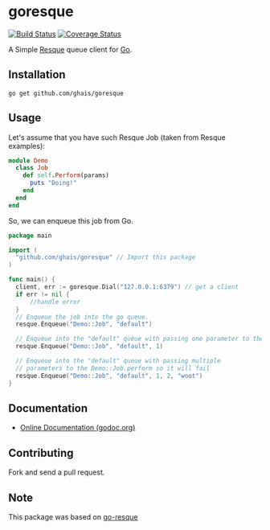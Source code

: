 # goresque
[![Build Status](https://travis-ci.org/ghais/goresque.png?branch=master)](https://travis-ci.org/ghais/goresque)
[![Coverage Status](https://coveralls.io/repos/ghais/goresque/badge.png)](https://coveralls.io/r/ghais/goresque)

A Simple [Resque](https://github.com/resque/resque) queue client for [Go](http://golang.org).

## Installation
```
go get github.com/ghais/goresque
```

## Usage

Let's assume that you have such Resque Job (taken from Resque examples):

```ruby
module Demo
  class Job
    def self.Perform(params)
      puts "Doing!"
    end
  end
end
```

So, we can enqueue this job from Go.

```go
package main

import (
  "github.com/ghais/goresque" // Import this package
)

func main() {
  client, err := goresque.Dial("127.0.0.1:6379") // get a client
  if err != nil {
      //handle error
  }
  // Enqueue the job into the go queue.
  resque.Enqueue("Demo::Job", "default")

  // Enqueue into the "default" queue with passing one parameter to the Demo::Job.
  resque.Enqueue("Demo::Job", "default", 1)

  // Enqueue into the "default" queue with passing multiple
  // parameters to the Demo::Job.perform so it will fail
  resque.Enqueue("Demo::Job", "default", 1, 2, "woot")
}
```
## Documentation 

- [Online Documentation (godoc.org)](http://godoc.org/github.com/ghais/goresque)

## Contributing

Fork and send a pull request.

## Note

This package was based on [go-resque](https://github.com/kavu/go-resque)
